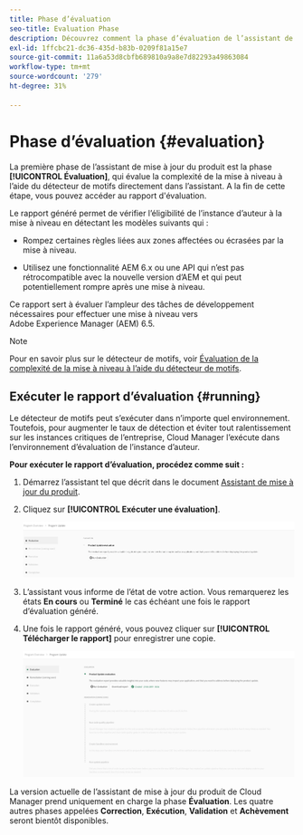 ```yaml
---
title: Phase d’évaluation
seo-title: Evaluation Phase
description: Découvrez comment la phase d’évaluation de l’assistant de mise à jour du produit évalue la complexité de la mise à niveau à l’aide du détecteur de motifs.
exl-id: 1ffcbc21-dc36-435d-b83b-0209f81a15e7
source-git-commit: 11a6a53d8cbfb689810a9a8e7d82293a49863084
workflow-type: tm+mt
source-wordcount: '279'
ht-degree: 31%

---
```



# Phase d’évaluation {#evaluation}

La première phase de l’assistant de mise à jour du produit est la phase **[!UICONTROL Évaluation]**, qui évalue la complexité de la mise à niveau à l’aide du détecteur de motifs directement dans l’assistant. A la fin de cette étape, vous pouvez accéder au rapport d&#39;évaluation.

Le rapport généré permet de vérifier l’éligibilité de l’instance d’auteur à la mise à niveau en détectant les modèles suivants qui :

* Rompez certaines règles liées aux zones affectées ou écrasées par la mise à niveau.

* Utilisez une fonctionnalité AEM 6.x ou une API qui n’est pas rétrocompatible avec la nouvelle version d’AEM et qui peut potentiellement rompre après une mise à niveau.

Ce rapport sert à évaluer l’ampleur des tâches de développement nécessaires pour effectuer une mise à niveau vers Adobe Experience Manager (AEM) 6.5.

>[!NOTE]
>
>Pour en savoir plus sur le détecteur de motifs, voir [Évaluation de la complexité de la mise à niveau à l’aide du détecteur de motifs](https://experienceleague.adobe.com/en/docs/experience-manager-65/content/implementing/deploying/upgrading/pattern-detector).

## Exécuter le rapport d’évaluation {#running}

Le détecteur de motifs peut s’exécuter dans n’importe quel environnement. Toutefois, pour augmenter le taux de détection et éviter tout ralentissement sur les instances critiques de l’entreprise, Cloud Manager l’exécute dans l’environnement d’évaluation de l’instance d’auteur.

**Pour exécuter le rapport d’évaluation, procédez comme suit :**

1. Démarrez l’assistant tel que décrit dans le document [Assistant de mise à jour du produit](/help/product-update-wizard/overview.md).

1. Cliquez sur **[!UICONTROL Exécuter une évaluation]**.

   ![Exécuter une évaluation](/help/assets/Run-Evaluation.png)

1. L’assistant vous informe de l’état de votre action. Vous remarquerez les états **En cours** ou **Terminé** le cas échéant une fois le rapport d’évaluation généré.

1. Une fois le rapport généré, vous pouvez cliquer sur **[!UICONTROL Télécharger le rapport]** pour enregistrer une copie.

   ![Rapport créé](/help/assets/Evaluation-1.png)

La version actuelle de l’assistant de mise à jour du produit de Cloud Manager prend uniquement en charge la phase **Évaluation**. Les quatre autres phases appelées **Correction**, **Exécution**, **Validation** et **Achèvement** seront bientôt disponibles.
